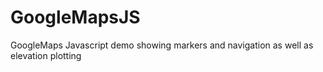 # GoogleMapsJS
GoogleMaps Javascript demo showing markers and navigation as well as elevation plotting
